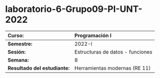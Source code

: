 # laboratorio-6-Grupo09-PI-UNT-2022

|**Curso:**                   |Programación I                  |
|:----------------------------|:-------------------------------|
|**Semestre:**                |2022-I                          |
|**Sesión:**                  |Estructuras de datos - funciones|
|**Semana:**                  |8                               |
|**Resultado del estudiante:**|Herramientas modernas (RE 11)   |
